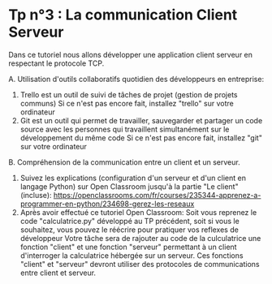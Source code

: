 # Tp n°3 : La communication Client Serveur

Dans ce tutoriel nous allons développer une application client serveur en respectant le protocole TCP.

A. Utilisation d'outils collaboratifs quotidien des développeurs en entreprise:
  1. Trello est un outil de suivi de tâches de projet (gestion de projets communs)
    Si ce n'est pas encore fait, installez "trello" sur votre ordinateur
  2. Git est un outil qui permet de travailler, sauvegarder et partager un code source avec les personnes qui travaillent simultanément sur le développement du même code
    Si ce n'est pas encore fait, installez "git" sur votre ordinateur

B. Compréhension de la communication entre un client et un serveur.
  1. Suivez les explications (configuration d'un serveur et d'un client en langage Python) sur Open Classroom jusqu'à la partie "Le client"   (incluse):
  https://openclassrooms.com/fr/courses/235344-apprenez-a-programmer-en-python/234698-gerez-les-reseaux
  2. Après avoir effectué ce tutoriel Open Classroom:
    Soit vous reprenez le code "calculatrice.py" développé au TP précédent, soit si vous le souhaitez, vous pouvez le réécrire pour pratiquer vos reflexes de développeur 
    Votre tâche sera de rajouter au code de la culculatrice une fonction "client" et une fonction "serveur" permettant à un client d'interroger la calculatrice hébergée sur un serveur.
    Ces fonctions "client" et "serveur" devront utiliser des protocoles de communications entre client et serveur.

